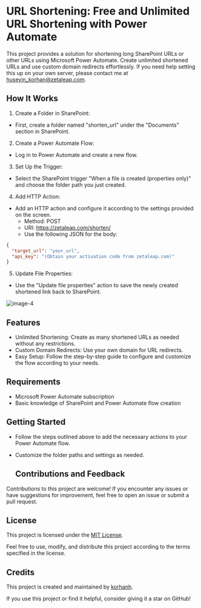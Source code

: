 # URL Shortening: Free and Unlimited URL Shortening with Power Automate

This project provides a solution for shortening long SharePoint URLs or other URLs using Microsoft Power Automate. Create unlimited shortened URLs and use custom domain redirects effortlessly. If you need help setting this up on your own server, please contact me at huseyin_korhan@zetaleap.com.

## How It Works

1. Create a Folder in SharePoint:
- First, create a folder named "shorten_url" under the "Documents" section in SharePoint.

2. Create a Power Automate Flow:
- Log in to Power Automate and create a new flow.

3. Set Up the Trigger:
- Select the SharePoint trigger "When a file is created (properties only)" and choose the folder path you just created.

4. Add HTTP Action:
- Add an HTTP action and configure it according to the settings provided on the screen.
  - Method: POST
  - URI: https://zetaleap.com/shorten/
  - Use the following JSON for the body:
```json
{
  "target_url": "your_url",
  "api_key": "(Obtain your activation code from zetaleap.com)"
}
```
  

5. Update File Properties:
- Use the "Update file properties" action to save the newly created shortened link back to SharePoint.

![image-4](https://github.com/korhanh/PowerAutomate_Image_to_PDF/blob/main/4.png)


## Features

- Unlimited Shortening: Create as many shortened URLs as needed without any restrictions.
- Custom Domain Redirects: Use your own domain for URL redirects.
- Easy Setup: Follow the step-by-step guide to configure and customize the flow according to your needs.

## Requirements

- Microsoft Power Automate subscription
- Basic knowledge of SharePoint and Power Automate flow creation

## Getting Started

- Follow the steps outlined above to add the necessary actions to your Power Automate flow.
- Customize the folder paths and settings as needed.

  ## Contributions and Feedback

Contributions to this project are welcome! If you encounter any issues or have suggestions for improvement, feel free to open an issue or submit a pull request.

## License

This project is licensed under the [MIT License](https://github.com/korhanh/PowerAutomate_Image_to_PDF/blob/main/LICENSE).

Feel free to use, modify, and distribute this project according to the terms specified in the license.

## Credits

This project is created and maintained by [korhanh]([link_to_your_github_profile](https://github.com/korhanh)).

If you use this project or find it helpful, consider giving it a star on GitHub!

